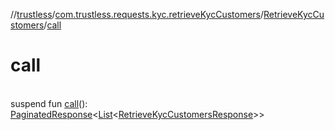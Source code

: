 //[trustless](../../../index.md)/[com.trustless.requests.kyc.retrieveKycCustomers](../index.md)/[RetrieveKycCustomers](index.md)/[call](call.md)

# call

\
suspend fun [call](call.md)(): [PaginatedResponse](../../com.trustless.paginator/-paginated-response/index.md)&lt;[List](https://kotlinlang.org/api/latest/jvm/stdlib/kotlin.collections/-list/index.html)&lt;[RetrieveKycCustomersResponse](../-retrieve-kyc-customers-response/index.md)&gt;&gt;
